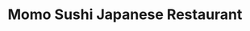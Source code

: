 ---
layout: place
title: "Momo Sushi Japanese Restaurant"
permalink: /virginia/alexandria/momo-sushi-japanese-restaurant.html
stateAbbr: VA
stateName: Virginia
cityName: Alexandria
place_id: ChIJL3GvV_awt4kRVgK3mtw6keo
photos:
  - >-
    AUy1YQ21MWb2MCCxweDOmJs7xn8_JEATp2Wi4JjIX54P4b2XVkKDO8nGb5MIHEwxjImDuL8-0TipWhhgHdQC0eoy-G9lrTfrgK14e5L2IqZtEdlqwulR-6H7y39QJ6MVp_SqZ1Abqzz6LLrZNCp7I0AOet4i0QdsmUoY72W-WMQS4oXIWos8gPEbK3p5xorm0-iPQ4PJz8yXXOAB2vQtz2uqIvw47Pjruld19dKeDGL0EQzbOqHCN5ew7vkZr4-K56WcOMWhJPbTL6L0Tp4gAmAY5ILV8I0IzHVhrYLYVyTtr3mnlw
  - >-
    AUy1YQ0qw9wvCDH8rrUUDaM64rKC4hDsvhV7KTT4vZeeikwbEMkgudZXSsd7UdY2-QM9uEau37-vuxqpBQOaUBu-KnGHvvB4EEusW-GIMWEAqFxueETfVsnJZc7dDspuRbpdT2_UMccwf7Qw78m7Ez27V0oF2sXNuykm7pGRENB0JmcmCO8AsjdHTSTnRxzSpYlm-7J70YKb2_fsj678nnaN7bxBp28wBcvlcZ5kYShLMdhmKmc7IXZnT3d_Ytd-GTtEFm6TBVg-SzMC_inCtd0dprw5X_bRY669O6Lwo9nQJCi7Zg
  - >-
    AUy1YQ3ZHvnFYqgaCXeFzMlpXGb5EzIH8RCYdr6-PPN_mrxwm2_IQ2qn4OKvtF8ewbkLRR79v82jAVtzS0eNS4O1xhN_8J7E44iFHXBHoJcrJGziYnriTLV0-cM3ij-SS5HFeXc6L6uzibK9DtRqpTGV0iL_kYO6dsqMzLyyGW21Df_Qk5I4667cMcC-o1ZeNe3vqhBELHmQ6ge-8_KAUmfKQ40iT9aNwfEsYrGUa01TqKR0-UI41KLYxTbr5YyrvZHv1hstSkPqF0mdAf19CqeN5kX5wSo4mLvDxZ7o23ma10KvdZNojUigN-oYURSnbKpVfmfgLJqqz5dlrKJyKwcnTNUl0uY3UllOe1rgqvRnB2DbCq2WghMvqNHm1cZHJqBce7w1695YcMl8sQovjJ9bUDmIa1GmHUT3BiBwM5fgmErBBDk_
  - >-
    AUy1YQ1_LngToNLsKybbZPXQGzjuEUrqfEOGgpyPSPce1lPXhYnjYMO2xJNNj3QWzDpwwMX6760SZzxMqNl405vAfFPQzwDYjuIzJPwgMRf8YIic-nhmn6TeX3DSOepHHD9r8vRphlDyB3RYnAN5vYvy4R4zv86FabwLDRwnIeik0z8MlMNZPmboZJFaGXwM0zIpBmyk5LZ2KXg508sQELQUSaQgkKDMTvGlY5di5Cd7suAoODmMxyWC1GpxAlM1zXSMfiTRAa4B8LATYK0GqJD3qtf6TKCorLVenfQa7r91gSkIkTGsJ1hZBk_vYgzUe-vA80CHSidD6eNVF0Xjw1ZzMEjvY2U4q57xDvyURnbC5wPvRsKCz0-Am0Nk7pVFUOAEOj_JcifpKAB2g7lRtmOXxL9tzJE1W6JRasFXGvxu-qxqOQ
  - >-
    AUy1YQ2AM3RTbO9ehFsCeupWRjJ_m6S3P9vohMZFiejMNcr_dyMUZDkM1ETD4XOAyhgqOokxlm3YePCit-AM1QtmHCeyQTHtWJInz7YdRqzV9wSgPDfXXzGCg5hXD1aAVc3H5-dQzdlGOAPjec0GNwi6MIZxpt68GTpDYPFcW6XspS6wE4JyIzMGLCawnfZOl-LDujQBaJZQAHoa1S9ul0hf5siPl0tkrml9Qfz2_eFqJwi6CDWhhH4nuNS9uwBdTN7sAIe_xgqCzuTxI80rlPzKhE6hFbK2SI5m3Xhm_BRslkoAv94csdU-sqbQ-W5Ba0XWvOBwtM7VNA1NmMBu4GuBTCRC_UzOwYBx2oeZEg_hX50Q-VjAS6aQRaD7X2pQkkc5Z0DPnZVWpS0-H727bshRel8lQy5mZqKIJceC7J7hbTctPA
  - >-
    AUy1YQ1fUlrhfkiFQiQNxMc0hJFhZ_KVMvJh4g0fPZxCzvbaVOPGKkaXa3tdkXL6ZH3OxSJDmkqbRaDZouOrIBG1FE8iVk-AGfrLnhAH04W1wRWHYJ1NSVkCDRvRoOzVT6wQkx1kLoIAyj-4VUExO5VYqxYlIDSWCXjMbLnmZ_zngTFZynDf3P5kpf7Fpqm-LRW7REoItPqkdta7ngH73gtxck73g5C2SpCv4sKbrtRh-PqotUskTW302CxK_Cr6BqniYfnds4E-pRBikg2gDgSlW_HhujCNhaQ5isektpXGwdrNxE5iG-GLhqSzkBUTYncSq1iUojDUw_JKAwEL_h4gkqcTK8P3A16_ynbNnZ0GfZleZ_ztE5W_zQ_OhXHgyYIJXHPOuGHL2bCCbIOY-RlFdKhT-Drx2H6twXnqdt0Ube8
  - >-
    AUy1YQ2V1p5WnwhEk0SBYwWIg7CLVzIZcszKpRUNVxAgq_0-Nhdf7P9mQuhLTqRbivpId2dj3T1CoJ7EVG80jW7fXQArQAznTYN2CqZaV_zxI3FmVFoU9cIEUJvhrwPSFtZBUIMuyQ901XWxMb80b0aBZ70NiidjuA-E3Y-cFeR4xZYKxE5qoEcRNm_zu3VmL7wp1Ygr_mVk7VK0sCHd5iN-8W4sFJOyd__30OdBHnE4YCelCVmyXYahLv60ZWaX3b2Ia7VaQdKPmMdnDaP23zf2zK_NxG66Cgshtc1SUcyTeHPCO8W67ydgWvYRFGk4atytE30cKdRVyVkdGwmce_DcQzf1ddZ3XW9bNP39gjO1QHHDSgkXuOWYobuqdMcVNOOWW5ONp1efovjhHx6MKAZOSe8OC-KTQMUKVCtZl8N3LNdFJLl-
  - >-
    AUy1YQ24dWMNH9GzFG7Nm4be6Ld4fLYLZaDQP-OLb4fAoVtv0TMLIduacc95DN_idr12JvvO6RlYgKXOpH0BjG9lXqXKe-AFrwitq61_c0Nu_BgntrRdhBb-bePHIDAhhHM1ts7Jd6GeuSrYWf3Na1MUMuuaUuPI_XEnsjQXEeudtYQHm5Tnofeh0LrbzRxTBy1TkeTSIzq2Q_hNiuYN7oKMCDZ54-Eg4OUVAlm2UxnMJ6coGoMiyJwzVM840pUQTmykngO3vP0awueqBHji7dh6EpuzCvRoi0ebboigsj0tUH1pvQ
  - >-
    AUy1YQ13HtKkLOP6YzQHmH-T5v3escQoluUcDN9cjuZoYCdvaRK4u4FBUoF18ThnKAwFQAvaR3SWPgcVz3YMAX98rIe2eOe94yZfHyq2ozmFsc544wvx7Gd-xVDIra8RawKTFfJfB0aQvrcgKvb4B-EjQBaJtk_iEppeYiTzkJioh3LX0R_WHdeSalfxfmxcI6vP2srV96746UO4kiDAmd7IvHd2Ta5HML720XKmh5CH4lMVK1gsrQfPhtpq3YzsN5bdwIyXVjh_EwyQAaI7ENzhrTFENrnmL2iDcySdKoyd76itcw
  - >-
    AUy1YQ3ecB_r6b5JARfEPB3I4tfX_VZ-Su_Vq81Ln7iXYPRfURrpXmoFNk3TsC-s2g5VrZXMmy68Nj0lo7-YitwG3zD51N69s_5Vm5sxxj66ksT4AEQI7GrCVnIVjypP3orR3HmpKvpCUW54zhAs3hCpSmXY7wPh7zs7MHxEo9pcQ0DY6LFO6wvcJ3upIBglvq0zNa8_1orsw-JCzyYCg5eE8eAEmEHxI-T_4g3Sc9i6gqZLgTg5cKQwHuIseSq_u95Dv1K317NZtUp70u2hPHMbdxdQGayN25KCZU_IUbL1zcuKjr3vWH_EjJ29bRlNUWrDAnO82NQSG0Bl9sjCPMMkLWkSvdxwqc1wEQsV9HqE69FaGFlCKt_Yi85WRd5fytJpNNGs3gPk0lhHdyElfSjvlwFV54uh91w7l8_qD8uaSM0_cw
address: 212 Queen St, Alexandria, VA 22314, USA
street: 212 Queen St
city: Alexandria
state: VA
zip: '22314'
country: USA
neighborhood: Alexandria Historical District
latitude: '38.806550'
longitude: '-77.041465'
accessibility_options:
  wheelchairAccessibleEntrance: false
business_status: OPERATIONAL
name: Momo Sushi Japanese Restaurant
google_maps_links:
  directionsUri: >-
    https://www.google.com/maps/dir//''/data=!4m7!4m6!1m1!4e2!1m2!1m1!1s0x89b7b0f657af712f:0xea913adc9ab70256!3e0
  photosUri: >-
    https://www.google.com/maps/place//data=!4m3!3m2!1s0x89b7b0f657af712f:0xea913adc9ab70256!10e5
  placeUri: https://maps.google.com/?cid=16902355595661083222
  reviewsUri: >-
    https://www.google.com/maps/place//data=!4m4!3m3!1s0x89b7b0f657af712f:0xea913adc9ab70256!9m1!1b1
  writeAReviewUri: >-
    https://www.google.com/maps/place//data=!4m3!3m2!1s0x89b7b0f657af712f:0xea913adc9ab70256!12e1
primary_type: Restaurant
opening_hours:
  regular: null
  current: null
secondary_opening_hours:
  regular:
    weekdayDescriptions: null
    type: null
  current:
    weekdayDescriptions: null
    type: null
phone: (703) 299-9092
price_level: PRICE_LEVEL_MODERATE
price_range: $20 &mdash; 30
rating: '4.6'
rating_count: 1230
website: http://momosushioldtown.com/
description: >-
  Sushi bar & kitchen with fresh rolls, teriyaki & noodles, plus lots of wine,
  sake & Japanese beers.
reviews:
  - ChdDSUhNMG9nS0VJQ0FnSURfaDk2NXdRRRAB
  - ChZDSUhNMG9nS0VJQ0FnSURYdjlYYVlBEAE
  - ChdDSUhNMG9nS0VJQ0FnTUNnNXJ2UmhRRRAB
  - ChZDSUhNMG9nS0VJQ0FnSUNmNzZXNFFnEAE
  - ChdDSUhNMG9nS0VJQ0FnSURYaWRQc2dnRRAB
parking_options:
  paidParkingLot: true
  freeStreetParking: true
  paidStreetParking: true
payment_options:
  acceptsCreditCards: true
  acceptsDebitCards: true
  acceptsNfc: true
allow_dogs: null
curbside_pickup: false
delivery: true
dine_in: true
good_for_children: true
good_for_groups: null
good_for_sports: false
live_music: true
menu_for_children: null
outdoor_seating: false
reservable: false
restroom: true
serves_beer: true
serves_breakfast: false
serves_brunch: false
serves_cocktails: true
serves_coffee: false
serves_dinner: true
serves_dessert: true
serves_lunch: true
serves_vegetarian_food: true
serves_wine: true
takeout: true

---
